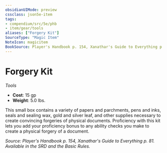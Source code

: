 ```yaml
---
obsidianUIMode: preview
cssclass: json5e-item
tags:
- compendium/src/5e/phb
- item/gear/tools
aliases: ["Forgery Kit"]
SourceType: "Magic Item"
NoteIcon: magicitem
BookSource: Player's Handbook p. 154, Xanathar's Guide to Everything p. 81. Available in the SRD and the Basic Rules.
---
```

# Forgery Kit
*Tools*  

- **Cost**: 15 gp
- **Weight**: 5.0 lbs.

This small box contains a variety of papers and parchments, pens and inks, seals and sealing wax, gold and silver leaf, and other supplies necessary to create convincing forgeries of physical documents. Proficiency with this kit lets you add your proficiency bonus to any ability checks you make to create a physical forgery of a document.

*Source: Player's Handbook p. 154, Xanathar's Guide to Everything p. 81. Available in the SRD and the Basic Rules.*